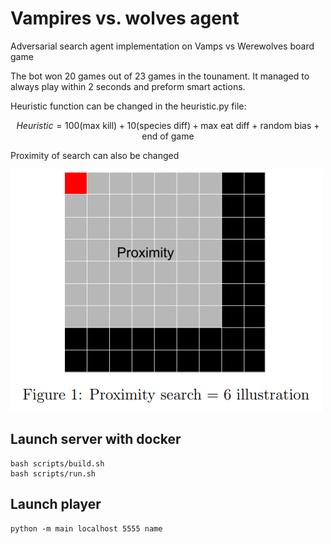 # Vampires vs. wolves agent
Adversarial search agent implementation on Vamps vs Werewolves board game

The bot won 20 games out of 23 games in the tounament. It managed to always play within 2 seconds and preform smart
actions.

Heuristic function can be changed in the heuristic.py file:

$$ Heuristic = 100(\text{max kill}) + 10(\text{species diff}) + \text{max eat diff + random bias + end of game} $$

Proximity of search can also be changed

![alt text](https://github.com/Mouuaadd/Vamps.vs.wolves_agent/blob/master/prox.JPG?raw=true)

## Launch server with docker

```
bash scripts/build.sh
bash scripts/run.sh
```

## Launch player

```
python -m main localhost 5555 name
```
